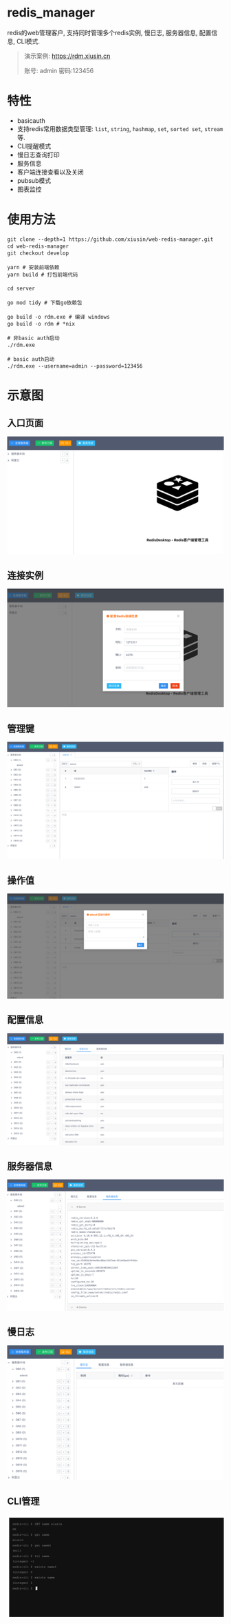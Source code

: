 # redis_manager #

redis的web管理客户, 支持同时管理多个redis实例, 慢日志, 服务器信息, 配置信息, CLI模式.

> 演示案例: https://rdm.xiusin.cn
>
> 账号: admin 密码:123456

# 特性 #

- basicauth
- 支持redis常用数据类型管理: `list`, `string`, `hashmap`, `set`, `sorted set`, `stream`等.
- CLI提醒模式
- 慢日志查询打印
- 服务信息
- 客户端连接查看以及关闭
- pubsub模式
- 图表监控

# 使用方法 #
```shell
git clone --depth=1 https://github.com/xiusin/web-redis-manager.git
cd web-redis-manager
git checkout develop

yarn # 安装前端依赖
yarn build # 打包前端代码

cd server

go mod tidy # 下载go依赖包

go build -o rdm.exe # 编译 windows
go build -o rdm # *nix

# 非basic auth启动
./rdm.exe

# basic auth启动
./rdm.exe --username=admin --password=123456

```


# 示意图 #

## 入口页面 ##

![./images/1-min.png](./images/1-min.png)

## 连接实例 ##

![./images/2-min.png](./images/2-min.png)

## 管理键 ##

![./images/3-min.png](./images/3-min.png)

## 操作值 ##

![./images/4-min.png](./images/4-min.png)

## 配置信息 ##

![./images/5-min.png](./images/5-min.png)

## 服务器信息 ##

![./images/6-min.png](./images/6-min.png)

## 慢日志 ##

![./images/7-min.png](./images/7-min.png)

## CLI管理 ##

![./images/8-min.png](./images/8-min.png)
